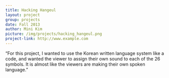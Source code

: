 ```yaml
---
title: Hacking Hangeul
layout: project
group: projects
date: Fall 2013
author: Mini Kim
picture: /img/projects/hacking_hangeul.png
project-link: http://www.example.com
---
```

“For this project, I wanted to use the Korean written language system like a code, and wanted the viewer to assign their own sound to each of the 26 symbols. It is almost like the viewers are making their own spoken language.”